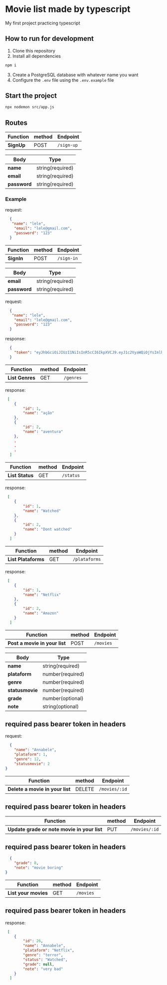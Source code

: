 # Movie list made by typescript

My first project practicing typescript


## How to run for development

1. Clone this repository
2. Install all dependencies

```bash
npm i
```

3. Create a PostgreSQL database with whatever name you want
4. Configure the `.env` file using the `.env.example` file 

## Start the project

```bash
npx nodemon src/app.js
```
## Routes

| Function        | method | Endpoint       |
| --------------| ------ | -------------- |
| **SignUp**     | POST   | `/sign-up`       |

| Body               | Type                                 |
| --------------------| ------------------------------------ |
| **name**           | string(required)                     |
| **email**           | string(required)                     |
| **password**        | string(required)                     |


### Example

request:

```json
  {
   "name": "lele",
	"email": "lele@gmail.com", 
	"password": "123"
  }
```

| Function        | method | Endpoint       |
| --------------| ------ | -------------- |
| **SignIn**     | POST   | `/sign-in`       |

| Body               | Type                                 |
| --------------------| ------------------------------------ |
| **email**           | string(required)                     |
| **password**        | string(required)                     |


request:

```json
  {
   "name": "lele",
	"email": "lele@gmail.com", 
	"password": "123"
  }
```

response:


```json
  {
   	"token": "eyJhbGciOiJIUzI1NiIsInR5cCI6IkpXVCJ9.eyJ1c2VyaWQiOjYsImlhdCI6MTY2ODEyNzYwOX0.WP4gIfMfsCNAOSvyAQFI2QPfIO52VBN5UNMOjECvx2p"
  }
```

| Function        | method | Endpoint       |
| --------------| ------ | -------------- |
| **List Genres**     | GET   | `/genres`       |

response:


```json
 [
	{
		"id": 1,
		"name": "ação"
	},
	{
		"id": 2,
		"name": "aventura"
	},
	.
	.
	.
  ]	
```

| Function        | method | Endpoint       |
| --------------| ------ | -------------- |
| **List Status**     | GET   | `/status`       |

response:


```json
 [
	{
		"id": 1,
		"name": "Watched"
	},
	{
		"id": 2,
		"name": "Dont watched"
	}
  ]	
```


| Function        | method | Endpoint       |
| --------------| ------ | -------------- |
| **List Plataforms**     | GET   | `/plataforms`       |

response:


```json
 [
	{
		"id": 1,
		"name": "Netflix"
	},
	{
		"id": 2,
		"name": "Amazon"
	}
  ]	
```


| Function        | method | Endpoint       |
| --------------| ------ | -------------- |
| **Post a movie in your list**     | POST   | `/movies`       |

| Body               | Type                                 |
| --------------------| ------------------------------------ |
| **name**           | string(required)                     |
| **plataform**        | number(required)                     |
| **genre**        | number(required)                     |
| **statusmovie**        | number(required)                     |
| **grade**        | number(optional)                     |
| **note**        | string(optional)                     |

## required pass bearer token  in headers

request:

```json
  {
	"name": "Annabele",
	"plataform": 1,
	"genre": 12,
	"statusmovie": 2
}
```

| Function        | method | Endpoint       |
| --------------| ------ | -------------- |
| **Delete a movie in your list**     | DELETE   | `/movies/:id`       |

## required pass bearer token  in headers

| Function        | method | Endpoint       |
| --------------| ------ | -------------- |
| **Update grade or note movie in your list**     | PUT   | `/movies/:id`       |

## required pass bearer token  in headers

```json
  {
	"grade": 8,
	"note": "movie boring" 
}
```

| Function        | method | Endpoint       |
| --------------| ------ | -------------- |
| **List your movies**     | GET   | `/movies`       |

## required pass bearer token  in headers

response:


```json
 [
	{
		"id": 26,
		"name": "Annabele",
		"plataform": "Netflix",
		"genre": "terror",
		"status": "Watched",
		"grade": null,
		"note": "very bad"
	}
  ]	
```
